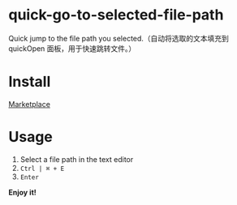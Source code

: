 # quick-go-to-selected-file-path
Quick jump to the file path you selected.（自动将选取的文本填充到 quickOpen 面板，用于快速跳转文件。）

# Install
[Marketplace](https://marketplace.visualstudio.com/items?itemName=duXing.quick-go-to-selected-file-path)

# Usage
1. Select a file path in the text editor
2. `Ctrl | ⌘ + E`
3. `Enter`

**Enjoy it!**